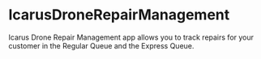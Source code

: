 # IcarusDroneRepairManagement
Icarus Drone Repair Management app allows you to track repairs for your customer in the Regular Queue and the Express Queue. 
